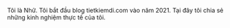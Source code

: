 Tôi là Nhữ. Tôi bắt đầu blog tietkiemdi.com vào năm 2021. Tại đây tôi chia sẻ những kinh nghiệm thực tế của tôi.